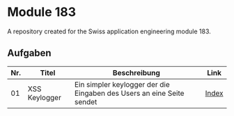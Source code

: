 # Module 183
A repository created for the Swiss application engineering module 183.

## Aufgaben
| Nr.  | Titel  | Beschreibung  | Link  |
|---|---|---|---|
| 01  | XSS Keylogger  | Ein simpler keylogger der die Eingaben des Users an eine Seite sendet  | [Index](https://gitlab.com/joshrost/m183/blob/master/01_xss_keylogger/index.html)  |
